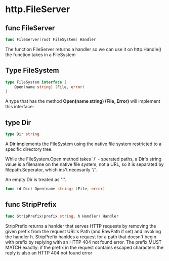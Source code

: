# http.FileServer

<!-- markdownlint-disable -->

<h2>func FileServer</h2>

```go
func FileServer(root FileSystem) Handler
```

The function FileServer returns a handler so we can use it on http.Handle()
the function takes in a FileSystem

<h2>Type FileSystem</h2>

```go
type FileSystem interface {
    Open(name string) (File, error)
}
```

A type that has the method <strong>Open(name string) (File, Error)</strong> will implement this interface:

<h2>type Dir</h2>

```go
type Dir string
```

A Dir implements the FileSystem using the native file system restricted to a specific directory tree.

While the FileSystem.Open method takes '/' - sperated paths, a Dir's string value is a filename on the native file system, not a URL, so it
is separated by filepath.Seperator, which ins't necesarily '/'.

An empty Dir is treated as ".".

```go
func (d Dir) Open(name string) (File, error)
```

<h2>func StripPrefix</h2>

```go
func StripPrefix(prefix string, h Handler) Handler
```

StripPrefix returns a hanlder that serves HTTP requests by removing the given prefix from the request URL's Path (and RawPath if set)
and invoking the handler h. StripPrefix hanldes a request for a path that doesn't begin with prefix by replying with an HTTP 404 not found error.
The prefix MUST MATCH exactly: if the prefix in the request contains escaped characters the reply is also an HTTP 404 not found error
